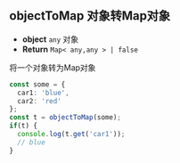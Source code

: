 ## objectToMap 对象转Map对象

- **object** `any` 对象
- **Return** `Map< any,any > | false` 

将一个对象转为Map对象

```typescript
const some = {
  car1: 'blue',
  car2: 'red'
};
const t = objectToMap(some);
if(t) {
  console.log(t.get('car1'));
  // blue
}
```
